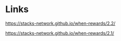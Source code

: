 # Links

https://stacks-network.github.io/when-rewards/2.2/

https://stacks-network.github.io/when-rewards/2.1/
